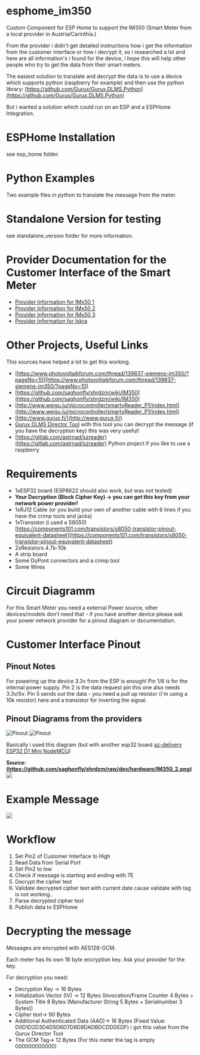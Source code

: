 # esphome_im350
Custom Component for ESP Home to support the IM350 (Smart Meter from a local provider in Austria/Carinthia.)

From the provider i didn't get detailed instructions how i get the information from the customer interface or how i decrypt it, so i researched a lot and here are all information's i found for the device, i hope this will help other people who try to get the data from their smart meters.

The easiest solution to translate and decrypt the data is to use a device which supports python (raspberry for example) and then use the python library: [https://github.com/Gurux/Gurux.DLMS.Python](https://github.com/Gurux/Gurux.DLMS.Python)

But i wanted a solution which could run on an ESP and a ESPHome Integration.

# ESPHome Installation
see esp_home folder.

# Python Examples
Two example files in python to translate the message from the meter.

# Standalone Version for testing
see standalone_version folder for more information.

# Provider Documentation for the Customer Interface of the Smart Meter
* [Provider Information for IMx50 1](docs/provider_informations/im350.pdf)
* [Provider Information for IMx50 2](docs/provider_informations/IMx50_1.pdf)
* [Provider Information for IMx50 3](docs/provider_informations/IMx50_2.pdf)
* [Provider Information for Iskra](docs/provider_informations/iskra.pdf)

# Other Projects, Useful Links
This sources have helped a lot to get this working.
* [https://www.photovoltaikforum.com/thread/139837-siemens-im350/?pageNo=10](https://www.photovoltaikforum.com/thread/139837-siemens-im350/?pageNo=10)
* [https://github.com/saghonfly/shrdzm/wiki/IM350](https://github.com/saghonfly/shrdzm/wiki/IM350)
* [http://www.weigu.lu/microcontroller/smartyReader_P1/index.html](http://www.weigu.lu/microcontroller/smartyReader_P1/index.html)
* [http://www.gurux.fi/](http://www.gurux.fi/)
* [Gurux DLMS Director Tool](http://www.gurux.fi/Downloads/gxdlmsdirector46/GXDLMSDirector.application) with this tool you can decrypt the message (if you have the decryption key) this was very useful!
* [https://gitlab.com/astrnad/szreader](https://gitlab.com/astrnad/szreader) Python project if you like to use a raspberry

# Requirements
* 1xESP32 board (ESP8622 should also work, but was not tested)
* **Your Decryption (Block Cipher Key) -> you can get this key from your network power provider!**
* 1xRJ12 Cable (or you build your own of another cable with 6 lines if you have the crimp tools and jacks)
* 1xTransistor (i used a S8050)
[https://components101.com/transistors/s8050-transistor-pinout-equivalent-datasheet](https://components101.com/transistors/s8050-transistor-pinout-equivalent-datasheet)
* 2xResistors 4.7k-10k
* A strip board
* Some DuPont connectors and a crimp tool
* Some Wires

# Circuit Diagramm
For this Smart Meter you need a external Power source, other devices/models don't need that - if you have another device please ask your power network provider for a pinout diagram or documentation.

# Customer Interface Pinout

## Pinout Notes
For powering up the device 3.3v from the ESP is enough!
Pin 1/6 is for the internal power supply.
Pin 2 is the data request pin this one also needs 3.3v/5v.
Pin 5 sends out the data - you need a pull up resistor (i'm using a 10k resistor) here and a transistor for inverting the signal.

## Pinout Diagrams from the providers
![Pinout](docs/images/customer_interface_pinout.png)
![Pinout](docs/images/pinout_2.png)


Basically i used this diagram (but with another esp32 board [az-delivery ESP32 D1 Mini NodeMCU](https://www.az-delivery.de/en/products/esp32-d1-mini?_pos=2&_sid=4f329af42&_ss=r))

**Source: (https://github.com/saghonfly/shrdzm/raw/dev/hardware/IM350_2.png)**
![](docs/images/circuit.png)



# Example Message
![](docs/images/message.png)

# Workflow
1. Set Pin2 of Customer Interface to High
2. Read Data from Serial Port
3. Set Pin2 to low
4. Check if message is starting and ending with 7E
5. Decrypt the cipher text
6. Validate decrypted cipher text with current date cause validate with tag is not working..
7. Parse decrypted cipher text
8. Publish data to ESPHome

# Decrypting the message
Messages are encrypted with AES128-GCM. 

Each meter has its own 16 byte encryption key. Ask your provider for the key.

For decryption you need:
* Decryption Key -> 16 Bytes
* Initialization Vector (IV) -> 12 Bytes (Invocation/Frame Counter 4 Bytes + System Title 8 Bytes (Manufacturer String 5 Bytes + Serialnumber 3 Bytes))
* Cipher text-> 90 Bytes
* Additional Authenticated Data (AAD)-> 16 Bytes (Fixed Value: D0D1D2D3D4D5D6D7D8D9DADBDCDDDEDF) i got this value from the Gurux Director Tool
* The GCM Tag-> 12 Bytes (For this meter the tag is empty 000000000000)
